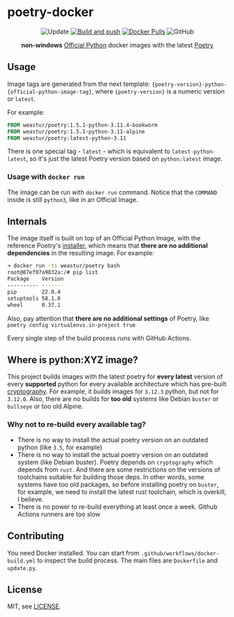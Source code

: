 # poetry-docker

<div align="center">

![Update](https://github.com/weastur/poetry-docker/workflows/Update/badge.svg)
[![Build and push](https://github.com/weastur/poetry-docker/actions/workflows/docker-build.yml/badge.svg)](https://github.com/weastur/poetry-docker/actions/workflows/docker-build.yml)
[![Docker Pulls](https://img.shields.io/docker/pulls/weastur/poetry)](https://hub.docker.com/r/weastur/poetry/)
![GitHub](https://img.shields.io/github/license/weastur/poetry-docker)

**non-windows** [Official Python](https://hub.docker.com/_/python/)
docker images with the latest [Poetry](https://python-poetry.org)

</div>

## Usage

Image tags are generated from the next template:
`{poetry-version}-python-{official-python-image-tag}`,
where `{poetry-version}` is a numeric version or `latest`.

For example:

```Dockerfile
FROM weastur/poetry:1.5.1-python-3.11.4-bookworm
FROM weastur/poetry:1.5.1-python-3.11-alpine
FROM weastur/poetry:latest-python-3.11
```

There is one special tag - `latest` - which is equivalent to
`latest-python-latest`, so it's just the latest Poetry version
based on `python:latest` image.

### Usage with `docker run`

The image can be run with `docker run` command. Notice that the `COMMAND` inside
is still `python3`, like in an Official Image.

## Internals

The image itself is built on top of an Official Python Image, with the
reference Poetry's
[installer](https://github.com/python-poetry/install.python-poetry.org),
which means that **there are no additional dependencies** in the
resulting image. For example:

```bash
➜ docker run -ti weastur/poetry bash
root@87ef07a9832a:/# pip list
Package    Version
---------- -------
pip        22.0.4
setuptools 58.1.0
wheel      0.37.1
```

Also, pay attention that **there are no additional settings** of Poetry,
like `poetry config virtualenvs.in-project true`

Every single step of the build process runs with GitHub Actions.

## Where is python:XYZ image?

This project builds images with the latest poetry for **every latest**
version of every **supported** python for every available architecture which has
pre-built [cryptography](https://pypi.org/project/cryptography).
For example, it builds images for `3.12.3` python, but not
for `3.12.0`. Also, there are no builds for **too old** systems like Debian `buster` or `bullseye`
 or too old Alpine.

### Why not to re-build every available tag?

- There is no way to install the actual poetry version on an outdated python (like `3.5`, for example)
- There is no way to install the actual poetry version on an outdated system (like Debian buster).
  Poetry depends on `cryptography` which depends from `rust`. And there are some restrictions on the
  versions of toolchains suitable for building those deps. In other words, some systems have too old
  packages, so before installing poetry on `buster`, for example, we need to install the latest rust
  toolchain, which is overkill, I believe.
- There is no power to re-build everything at least once a week. Github Actions runners are too slow

## Contributing

You need Docker installed.
You can start from `.github/workflows/docker-build.yml` to inspect the build process.
The main files are `Dockerfile` and `update.py`.

## License

MIT, see [LICENSE](./LICENSE).
